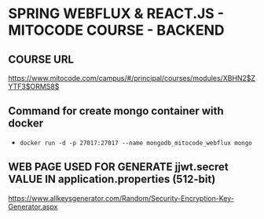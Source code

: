 # SPRING WEBFLUX & REACT.JS - MITOCODE COURSE - BACKEND

## COURSE URL
https://www.mitocode.com/campus/#/principal/courses/modules/XBHN2$ZYTF3$ORMS8$

## Command for create mongo container with docker
- `docker run -d -p 27017:27017 --name mongodb_mitocode_webflux mongo`

## WEB PAGE USED FOR GENERATE jjwt.secret VALUE IN application.properties (512-bit)
https://www.allkeysgenerator.com/Random/Security-Encryption-Key-Generator.aspx
